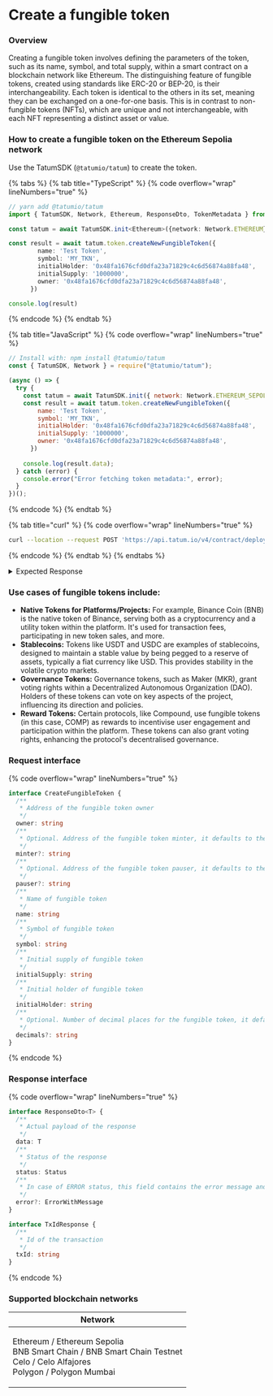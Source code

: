 # Create a fungible token

### Overview

Creating a fungible token involves defining the parameters of the token, such as its name, symbol, and total supply, within a smart contract on a blockchain network like Ethereum. The distinguishing feature of fungible tokens, created using standards like ERC-20 or BEP-20, is their interchangeability. Each token is identical to the others in its set, meaning they can be exchanged on a one-for-one basis. This is in contrast to non-fungible tokens (NFTs), which are unique and not interchangeable, with each NFT representing a distinct asset or value.

### How to create a fungible token on the Ethereum Sepolia network

Use the TatumSDK (`@tatumio/tatum`) to create the token.

{% tabs %}
{% tab title="TypeScript" %}
{% code overflow="wrap" lineNumbers="true" %}
```typescript
// yarn add @tatumio/tatum
import { TatumSDK, Network, Ethereum, ResponseDto, TokenMetadata } from '@tatumio/tatum'

const tatum = await TatumSDK.init<Ethereum>({network: Network.ETHEREUM})

const result = await tatum.token.createNewFungibleToken({
        name: 'Test Token',
        symbol: 'MY_TKN',
        initialHolder: '0x48fa1676cfd0dfa23a71829c4c6d56874a88fa48', 
        initialSupply: '1000000',
        owner: '0x48fa1676cfd0dfa23a71829c4c6d56874a88fa48',
      })

console.log(result)
```
{% endcode %}
{% endtab %}

{% tab title="JavaScript" %}
{% code overflow="wrap" lineNumbers="true" %}
```javascript
// Install with: npm install @tatumio/tatum
const { TatumSDK, Network } = require("@tatumio/tatum");

(async () => {
  try {
    const tatum = await TatumSDK.init({ network: Network.ETHEREUM_SEPOLIA });
    const result = await tatum.token.createNewFungibleToken({
        name: 'Test Token',
        symbol: 'MY_TKN',
        initialHolder: '0x48fa1676cfd0dfa23a71829c4c6d56874a88fa48', 
        initialSupply: '1000000',
        owner: '0x48fa1676cfd0dfa23a71829c4c6d56874a88fa48',
      })
      
    console.log(result.data);
  } catch (error) {
    console.error("Error fetching token metadata:", error);
  }
})();
```
{% endcode %}
{% endtab %}

{% tab title="curl" %}
{% code overflow="wrap" lineNumbers="true" %}
```bash
curl --location --request POST 'https://api.tatum.io/v4/contract/deploy?type=testnet' -H "Content-Type: application/json" -d '{"chain":"ethereum-sepolia","contractType":"fungible","name":"Test Token","symbol":"MY_TKN","initialHolder":"0x48fa1676cfd0dfa23a71829c4c6d56874a88fa48","initialSupply":"1000000","owner":"0x48fa1676cfd0dfa23a71829c4c6d56874a88fa48"}'  
```
{% endcode %}
{% endtab %}
{% endtabs %}

<details>

<summary>Expected Response</summary>

```json5
{ 
    "txId":"0x6f0ef980ee7c5289d10c8ee8cb5e1763ae72074d20424e2c3258f703c4ee7fba" 
}
```

</details>

### Use cases of fungible tokens include:

* **Native Tokens for Platforms/Projects:** For example, Binance Coin (BNB) is the native token of Binance, serving both as a cryptocurrency and a utility token within the platform. It's used for transaction fees, participating in new token sales, and more.
* **Stablecoins:** Tokens like USDT and USDC are examples of stablecoins, designed to maintain a stable value by being pegged to a reserve of assets, typically a fiat currency like USD. This provides stability in the volatile crypto markets.
* **Governance Tokens:** Governance tokens, such as Maker (MKR), grant voting rights within a Decentralized Autonomous Organization (DAO). Holders of these tokens can vote on key aspects of the project, influencing its direction and policies.
* **Reward Tokens:** Certain protocols, like Compound, use fungible tokens (in this case, COMP) as rewards to incentivise user engagement and participation within the platform. These tokens can also grant voting rights, enhancing the protocol's decentralised governance.

### Request interface

{% code overflow="wrap" lineNumbers="true" %}
```typescript
interface CreateFungibleToken {
  /**
   * Address of the fungible token owner
   */
  owner: string
  /**
   * Optional. Address of the fungible token minter, it defaults to the owner address
   */
  minter?: string
  /**
   * Optional. Address of the fungible token pauser, it defaults to the owner address
   */
  pauser?: string
  /**
   * Name of fungible token
   */
  name: string
  /**
   * Symbol of fungible token
   */
  symbol: string
  /**
   * Initial supply of fungible token
   */
  initialSupply: string
  /**
   * Initial holder of fungible token
   */
  initialHolder: string
  /**
   * Optional. Number of decimal places for the fungible token, it defaults to 18
   */
  decimals?: string
}
```
{% endcode %}

### Response interface

{% code overflow="wrap" lineNumbers="true" %}
```typescript
interface ResponseDto<T> {
  /**
   * Actual payload of the response
   */
  data: T
  /**
   * Status of the response
   */
  status: Status
  /**
   * In case of ERROR status, this field contains the error message and detailed description
   */
  error?: ErrorWithMessage
}

interface TxIdResponse {
  /**
   * Id of the transaction
   */
  txId: string
}
```
{% endcode %}

### Supported blockchain networks

| Network                                                                                                                              |
| ------------------------------------------------------------------------------------------------------------------------------------ |
| <p>Ethereum / Ethereum Sepolia<br>BNB Smart Chain / BNB Smart Chain Testnet<br>Celo / Celo Alfajores<br>Polygon / Polygon Mumbai</p> |
